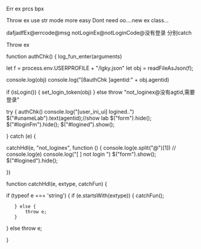 Err ex prcs bpx

Throw ex use str mode more easy
Dont need oo....new ex class...

dafjadfEx@errcode@msg
notLoginEx@notLoginCode@没有登录
分别catch



Throw ex

function authChk() {
   log_fun_enter(arguments)

   let f = process.env.USERPROFILE + "/lgky.json"
   let obj = readFileAsJson(f);

   console.log(obj)
   console.log("[8authChk ]agentid:" + obj.agentid)


   if (isLogin()) {
       set_login_token(obj)
   } else
       throw "not_loginex@没有agtid,需要登录"



try {
   authChk()
   console.log("[user_ini_ui] logined..")
   $("#unameLab").text(agentid);//show lab
   $("form").hide();
   $("#loginFm").hide();
   $("#logined").show();

} catch (e) {


   catchHdl(e, "not_loginex", function () {
       console.log(e.split("@")[1])
       //  console.log(e)
       console.log("[ ] not login  ")
       $("form").show();
       $("#logined").hide();

   })




function catchHdl(e, extype, catchFun) {

   if (typeof e === 'string') {
       if (e.startsWith(extype)) {
           catchFun();

       } else {
           throw e;
       }

   } else
       throw e;

}

